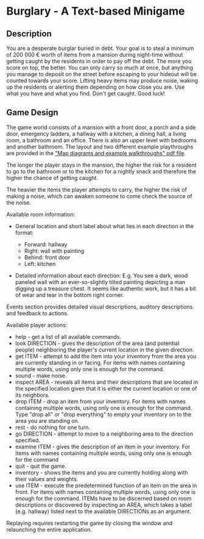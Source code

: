 # Burglary - A Text-based Minigame

## Description

You are a desperate burglar buried in debt. Your goal is to steal a minimum of 200 000 € worth of items from a mansion during night-time without getting caught by the residents in order to pay off the debt. The more you score on top, the better. You can only carry so much at once, but anything you manage to deposit on the street before escaping to your hideout will be counted towards your score. Lifting heavy items may produce noise, waking up the residents or alerting them depending on how close you are. Use what you have and what you find. Don't get caught. Good luck!

## Game Design

The game world consists of a mansion with a front door, a porch and a side door, emergency ladders, a hallway with a kitchen, a dining hall, a living room, a bathroom and an office. There is also an upper level with bedrooms and another bathroom. The layout and two different example playthroughs are provided in the ["Map diagrams and example walkthroughs" pdf file](https://github.com/MiroKeimioniemi/Burglary-A-Text-based-Minigame/blob/master/Map%20diagram%20and%20example%20walkthroughs.pdf).

The longer the player stays in the mansion, the higher the risk for a resident to go to the bathroom or to the kitchen for a nightly snack and therefore the higher the chance of getting caught.

The heavier the items the player attempts to carry, the higher the risk of making a noise, which can awaken someone to come check the source of the noise.

Available room information:

- General location and short label about what lies in each direction in the format:

    - Forward: hallway
    - Right: wall with painting
    - Behind: front door
    - Left: kitchen

- Detailed information about each direction:
  E.g. You see a dark, wood paneled wall with an ever-so-slightly tilted painting depicting a man digging up a treasure chest. It seems like authentic work, but it 
  has a bit of wear and tear in the bottom right corner.

Events section provides detailed visual descriptions, auditory descriptions and feedback to actions.

Available player actions:

- help - get a list of all available commands.
- look DIRECTION - gives the description of the area (and potential people) neighboring the player's current location in the given direction.
- get ITEM - attempt to add the item into your inventory from the area you are currently standing in or facing. For items with names containing multiple words, using only one is enough for the command.
- sound - make noise.
- inspect AREA - reveals all items and their descriptions that are located in the specified location given that it is either the current location or one of its neighbors.
- drop ITEM - drop an item from your inventory. For items with names containing multiple words, using only one is enough for the command. Type "drop all" or "drop everything" to empty your inventory on to the area you are standing on.
- rest - do nothing for one turn.
- go DIRECTION - attempt to move to a neighboring area to the direction specified.
- examine ITEM - gives the description of an item in your inventory. For items with names containing multiple words, using only one is enough for the command
- quit - quit the game.
- inventory - shows the items and you are currently holding along with their values and weights.
- use ITEM - execute the predetermined function of an item on the area in front. For items with names containing multiple words, using only one is enough for the command.
ITEMs have to be discerned based on room descriptions or discovered by inspecting an AREA, which takes a label (e.g. hallway) listed next to the available DIRECTIONs as an argument.

Replaying requires restarting the game by closing the window and relaunching the entire application.
